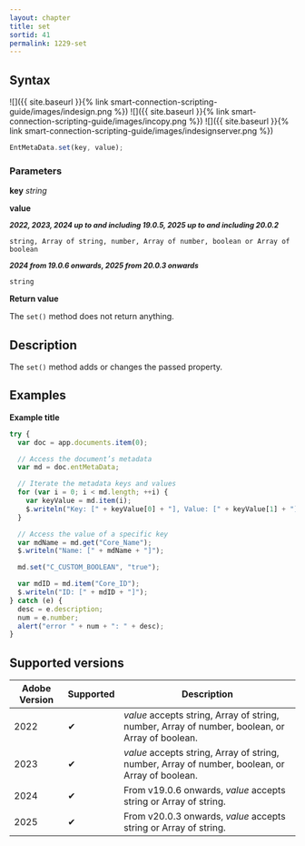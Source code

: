 ```yaml
---
layout: chapter
title: set
sortid: 41
permalink: 1229-set
---
```


## Syntax

![]({{ site.baseurl }}{% link smart-connection-scripting-guide/images/indesign.png %}) ![]({{ site.baseurl }}{% link smart-connection-scripting-guide/images/incopy.png %}) ![]({{ site.baseurl }}{% link smart-connection-scripting-guide/images/indesignserver.png %})

```javascript
EntMetaData.set(key, value);
```

### Parameters

**key** _string_

**value**

**<span style="font-size:90%;">_2022, 2023, 2024 up to and including 19.0.5, 2025 up to and including 20.0.2_</span>**

`string, Array of string, number, Array of number, boolean or Array of boolean`

**<span style="font-size:90%;">_2024 from 19.0.6 onwards, 2025 from 20.0.3 onwards_</span>**

`string`

**Return value**

The `set()` method does not return anything.

## Description

The `set()` method adds or changes the passed property.

## Examples

**Example title**

```javascript
try {
  var doc = app.documents.item(0);

  // Access the document’s metadata
  var md = doc.entMetaData;

  // Iterate the metadata keys and values
  for (var i = 0; i < md.length; ++i) {
    var keyValue = md.item(i);
    $.writeln("Key: [" + keyValue[0] + "], Value: [" + keyValue[1] + "]");
  }

  // Access the value of a specific key
  var mdName = md.get("Core_Name");
  $.writeln("Name: [" + mdName + "]");

  md.set("C_CUSTOM_BOOLEAN", "true");

  var mdID = md.item("Core_ID");
  $.writeln("ID: [" + mdID + "]");
} catch (e) {
  desc = e.description;
  num = e.number;
  alert("error " + num + ": " + desc);
}
```

## Supported versions

| Adobe Version | Supported | Description                                                                                     |
| ------------- | --------- | ----------------------------------------------------------------------------------------------- |
| 2022          | ✔         | _value_ accepts string, Array of string, number, Array of number, boolean, or Array of boolean. |
| 2023          | ✔         | _value_ accepts string, Array of string, number, Array of number, boolean, or Array of boolean. |
| 2024          | ✔         | From v19.0.6 onwards, _value_ accepts string or Array of string.                                |
| 2025          | ✔         | From v20.0.3 onwards, _value_ accepts string or Array of string.                                |
